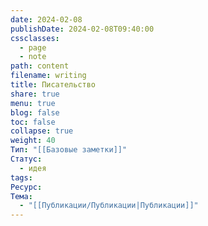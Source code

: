 ```yaml
---
date: 2024-02-08
publishDate: 2024-02-08T09:40:00
cssclasses:
  - page
  - note
path: content
filename: writing
title: Писательство
share: true
menu: true
blog: false
toc: false
collapse: true
weight: 40
Тип: "[[Базовые заметки]]"
Статус:
  - идея
tags: 
Ресурс: 
Тема:
  - "[[Публикации/Публикации|Публикации]]"
---
```


